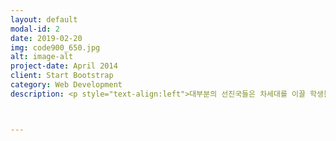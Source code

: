 ```yaml
---
layout: default
modal-id: 2
date: 2019-02-20
img: code900_650.jpg
alt: image-alt
project-date: April 2014
client: Start Bootstrap
category: Web Development
description: <p style="text-align:left">대부분의 선진국들은 차세대를 이끌 학생들에게 필수적으로 코딩을 교육시키고 있습니다. 단순한 과거의 암기식 프로그래밍 방법이 아니라 창의성과 논리성을 가지고 모든 학문을 융합하는 도구로서 코딩이 사용됩니다. 또한 가까운 미래에 코딩의 필요성은 더욱 커질 것입니다. 많은 프로그래머가 있는 것 같지만 정작 인공지능을 이해하거나 특정 알고리즘을 알고 만들거나 적용할수 있는 인원은 소수에 불과합니다. 가까운 미래에 제대로 코딩을 아는 사람들은 취직뿐 아닌 창업과 창직의 과정에서 큰 우선권을 가지게 될 것입니다.</p>



---
```

